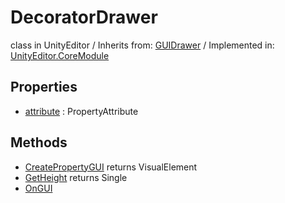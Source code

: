 # DecoratorDrawer
class in UnityEditor
 / Inherits from: <a href="https://docs.unity3d.com/6000.2/Documentation/ScriptReference/GUIDrawer.html">GUIDrawer</a> / Implemented in: <a href="https://docs.unity3d.com/6000.2/Documentation/ScriptReference/UnityEditor.CoreModule.html">UnityEditor.CoreModule</a>

## Properties
- <a href="https://docs.unity3d.com/6000.2/Documentation/ScriptReference/DecoratorDrawer-attribute.html">attribute</a> : PropertyAttribute

## Methods
- <a href="https://docs.unity3d.com/6000.2/Documentation/ScriptReference/DecoratorDrawer.CreatePropertyGUI.html">CreatePropertyGUI</a> returns VisualElement
- <a href="https://docs.unity3d.com/6000.2/Documentation/ScriptReference/DecoratorDrawer.GetHeight.html">GetHeight</a> returns Single
- <a href="https://docs.unity3d.com/6000.2/Documentation/ScriptReference/DecoratorDrawer.OnGUI.html">OnGUI</a>
